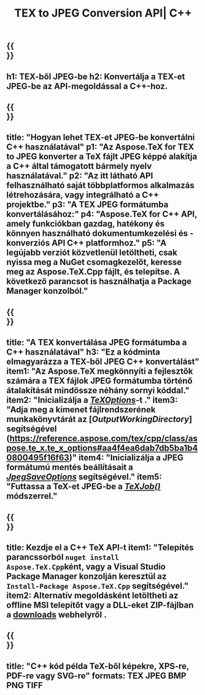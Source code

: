 ﻿---
translation: true
template: /_templates/_conversion-child-cpp.md
title: TEX to JPEG Conversion API| C++
description: TeX-JPEG konvertálási funkció. Integrálja ezt a helyszíni C++ könyvtárat a projektjébe, vagy használjon többplatformos alkalmazásokat a TeX JPEG formátumba konvertálásához.
keywords: tex jpeg api cpp, tex2jpeg integráció c++
url: /cpp/conversion/tex-to-jpeg/
family: tex
platformtag: cpp
feature: conversion
informat: TEX
outformat: JPEG
otherformats: BMP PNG TIFF PDF SVG XPS
---

{{<section banner>}}
---
h1: TEX-ből JPEG-be
h2: Konvertálja a TEX-et JPEG-be az API-megoldással a C++-hoz.
---

{{<section overview>}}
---
title: "Hogyan lehet TEX-et JPEG-be konvertálni C++ használatával"
p1: "Az Aspose.TeX for TEX to JPEG konverter a TeX fájlt JPEG képpé alakítja a C++ által támogatott bármely nyelv használatával."
p2: "Az itt látható API felhasználható saját többplatformos alkalmazás létrehozására, vagy integrálható a C++ projektbe."
p3: "A TEX JPEG formátumba konvertálásához:"
p4: "Aspose.TeX for C++ API, amely funkciókban gazdag, hatékony és könnyen használható dokumentumkezelési és -konverziós API C++ platformhoz."
p5: "A legújabb verziót közvetlenül letöltheti, csak nyissa meg a NuGet csomagkezelőt, keresse meg az Aspose.TeX.Cpp fájlt, és telepítse. A következő parancsot is használhatja a Package Manager konzolból."
---

{{<section feature1>}}
---
title: "A TEX konvertálása JPEG formátumba a C++ használatával"
h3: "Ez a kódminta elmagyarázza a TEX-ből JPEG C++ konvertálást"
item1: "Az Aspose.TeX megkönnyíti a fejlesztők számára a TEX fájlok JPEG formátumba történő átalakítását mindössze néhány sornyi kóddal."
item2: "Inicializálja a [*TeXOptions*](https://reference.aspose.com/tex/cpp/class/aspose.te_x.te_x_options)-t ."
item3: "Adja meg a kimenet fájlrendszerének munkakönyvtárát az [*OutputWorkingDirectory*] segítségével (https://reference.aspose.com/tex/cpp/class/aspose.te_x.te_x_options#aa4f4ea6dab7db5ba1b40800495f16f63)"
item4: "Inicializálja a JPEG formátumú mentés beállításait a [*JpegSaveOptions*](https://reference.aspose.com/tex/cpp/class/aspose.te_x.presentation.image.jpeg_save_options) segítségével."
item5: "Futtassa a TeX-et JPEG-be a [*TeXJob()*](https://reference.aspose.com/tex/cpp/class/aspose.te_x.te_x_job) módszerrel."
---

{{<section feature2>}}
---
title: Kezdje el a C++ TeX API-t
item1: "Telepítés parancssorból ```nuget install Aspose.TeX.Cpp```ként, vagy a Visual Studio Package Manager konzolján keresztül az ```Install-Package Aspose.TeX.Cpp``` segítségével."
item2: Alternatív megoldásként letöltheti az offline MSI telepítőt vagy a DLL-eket ZIP-fájlban a [downloads](https://releases.aspose.com/tex/cpp) webhelyről .
---

{{<section widget>}}
---
title: "C++ kód példa TeX-ből képekre, XPS-re, PDF-re vagy SVG-re"
formats: TEX JPEG BMP PNG TIFF
---